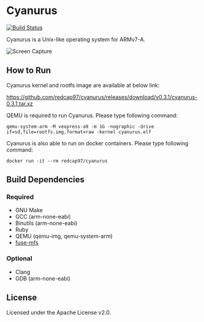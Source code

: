# Cyanurus

[![Build Status](https://travis-ci.org/redcap97/cyanurus.svg?branch=master)](https://travis-ci.org/redcap97/cyanurus)

Cyanurus is a Unix-like operating system for ARMv7-A.

![Screen Capture](https://cloud.githubusercontent.com/assets/928237/11782406/3c520650-a2b4-11e5-917e-372b7f7cb689.gif)

## How to Run

Cyanurus kernel and rootfs image are available at below link:

https://github.com/redcap97/cyanurus/releases/download/v0.3.1/cyanurus-0.3.1.tar.xz

QEMU is required to run Cyanurus. Please type following command:

```
qemu-system-arm -M vexpress-a9 -m 1G -nographic -drive if=sd,file=rootfs.img,format=raw -kernel cyanurus.elf
```

Cyanurus is also able to run on docker containers. Please type following command:

```
docker run -it --rm redcap97/cyanurus
```

## Build Dependencies

### Required

* GNU Make
* GCC (arm-none-eabi)
* Binutils (arm-none-eabi)
* Ruby
* QEMU (qemu-img, qemu-system-arm)
* [fuse-mfs](https://github.com/redcap97/fuse-mfs)

### Optional

* Clang
* GDB (arm-none-eabi)

## License

Licensed under the Apache License v2.0.

